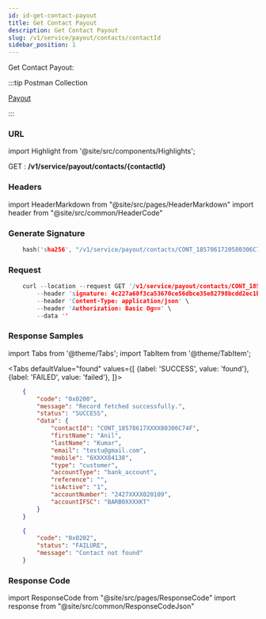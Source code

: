 ```yaml
---
id: id-get-contact-payout
title: Get Contact Payout
description: Get Contact Payout
slug: /v1/service/payout/contacts/contactId
sidebar_position: 1
---
```


Get Contact Payout:

:::tip Postman Collection

<a href="https://www.google.com" target="_blank">Payout</a>

:::

### URL

import Highlight from '@site/src/components/Highlights';

<Highlight className="get">GET</Highlight> : <strong>/v1/service/payout/contacts/&#123;contactId&#125;</strong>

### Headers

import HeaderMarkdown from "@site/src/pages/HeaderMarkdown"
import header from "@site/src/common/HeaderCode"

<HeaderMarkdown data={header}/>

### Generate Signature

```c title="Example Signature"
    hash('sha256', "/v1/service/payout/contacts/CONT_1857861720580306C74F{{$client_key}}####{{$salt_key}}");
```

### Request

```c title="Example Request"
    curl --location --request GET '/v1/service/payout/contacts/CONT_1857861720580306C74F' \
        --header 'signature: 4c227a60f3ca53670ce56dbce35e82798bcdd2ec1b09e3a3da78be9e8f26be2a' \
        --header 'Content-Type: application/json' \
        --header 'Authorization: Basic Og==' \
        --data ''
```

### Response Samples

import Tabs from '@theme/Tabs';
import TabItem from '@theme/TabItem';

<Tabs
    defaultValue="found"
    values={[
        {label: 'SUCCESS', value: 'found'},
        {label: 'FAILED', value: 'failed'},
    ]}>

<TabItem value="found">

```json
    {
        "code": "0x0200",
        "message": "Record fetched successfully.",
        "status": "SUCCESS",
        "data": {
            "contactId": "CONT_18578617XXXX80306C74F",
            "firstName": "Anil",
            "lastName": "Kumar",
            "email": "testu@gmail.com",
            "mobile": "6XXXX84138",
            "type": "customer",
            "accountType": "bank_account",
            "reference": "",
            "isActive": "1",
            "accountNumber": "2427XXXX020109",
            "accountIFSC": "BARB0XXXXKT"
        }
    }
```

</TabItem>

<TabItem value="failed">

```json
    {
        "code": "0x0202",
        "status": "FAILURE",
        "message": "Contact not found"
    }
```

</TabItem>
</Tabs>

### Response Code

import ResponseCode from "@site/src/pages/ResponseCode"
import response from "@site/src/common/ResponseCodeJson"

<ResponseCode data={response}/>

